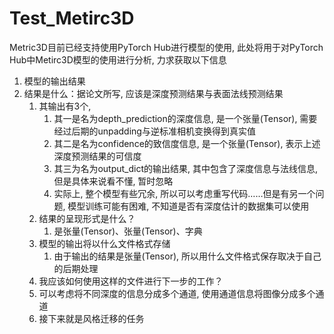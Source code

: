 # Test_Metirc3D

Metric3D目前已经支持使用PyTorch Hub进行模型的使用, 此处将用于对PyTorch Hub中Metirc3D模型的使用进行分析, 力求获取以下信息

1. 模型的输出结果
2. 结果是什么：据论文所写, 应该是深度预测结果与表面法线预测结果
   1. 其输出有3个, 
      1. 其一是名为depth_prediction的深度信息, 是一个张量(Tensor), 需要经过后期的unpadding与逆标准相机变换得到真实值
      2. 其二是名为confidence的致信度信息, 是一个张量(Tensor), 表示上述深度预测结果的可信度
      3. 其三为名为output_dict的输出结果, 其中包含了深度信息与法线信息, 但是具体来说看不懂, 暂时忽略
      4. 实际上, 整个模型有些冗余, 所以可以考虑重写代码……但是有另一个问题, 模型训练可能有困难, 不知道是否有深度估计的数据集可以使用
   2. 结果的呈现形式是什么？
      1. 是张量(Tensor)、张量(Tensor)、字典
   3. 模型的输出将以什么文件格式存储
      1. 由于输出的结果是张量(Tensor), 所以用什么文件格式保存取决于自己的后期处理
   4.  我应该如何使用这样的文件进行下一步的工作？
      1. 可以考虑将不同深度的信息分成多个通道, 使用通道信息将图像分成多个通道
      2. 接下来就是风格迁移的任务